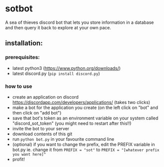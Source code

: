 # sotbot
A sea of thieves discord bot that lets you store information in a database and then query it back to explore at your own pace.
## installation:
### prerequisites:
* latest python3 (https://www.python.org/downloads/)
* latest discord.py (```pip install discord.py```)
### how to use
* create an application on discord https://discordapp.com/developers/applications/ (takes two clicks)
* make a bot for the application you create (on the left click on "bot" and then click on "add bot")
* save that bot's token as an environment variable on your system called "discord_sot_token" (you might need to restart after this!!)
* invite the bot to your server
* download contents of this git
* run ```python bot.py``` in your favourite command line
* (optional) if you want to change the prefix, edit the PREFIX variable in bot.py 
    ie. change it from ```PREFIX = "sot"``` to ```PREFIX = "[whatever prefix you want here]"```
* profit!
